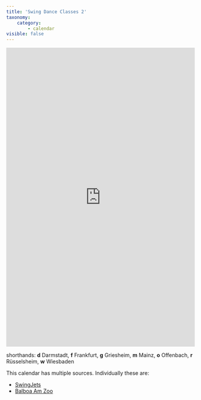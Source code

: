 ```yaml
---
title: 'Swing Dance Classes 2'
taxonomy:
    category:
        - calendar
visible: false
---
```


<iframe width="100%" height="800" src="https://calendar.google.com/calendar/embed?height=600&amp;wkst=2&amp;bgcolor=%23ffffff&amp;ctz=Europe%2FBerlin&amp;src=NjA0aTludjJicTJ1ajEzN2pwM2piMWFkbm9AZ3JvdXAuY2FsZW5kYXIuZ29vZ2xlLmNvbQ&amp;src=bTluYmRrZGNnNmlxajI2aWJyanBiZnJmNWdAZ3JvdXAuY2FsZW5kYXIuZ29vZ2xlLmNvbQ&amp;color=%23D50000&amp;color=%23616161&amp;title=%20RheinMain%20Swing%20Class%20Time&amp;showTz=0&amp;showCalendars=1&amp;showTabs=1&amp;showPrint=0&amp;showDate=1&amp;showNav=1&amp;showTitle=1&amp;hl=en" style="border-width:0" frameborder="0" allowfullscreen></iframe>

shorthands: **d** Darmstadt, **f** Frankfurt, **g** Griesheim, **m** Mainz, **o** Offenbach, **r** Rüsselsheim, **w** Wiesbaden

This calendar has multiple sources. Individually these are:
* [SwingJets](https://calendar.google.com/calendar/embed?src=m9nbdkdcg6iqj26ibrjpbfrf5g%40group.calendar.google.com&ctz=Europe%2FBerlin)
* [Balboa Am Zoo](https://calendar.google.com/calendar/embed?src=604i9nv2bq2uj137jp3jb1adno%40group.calendar.google.com&ctz=Europe%2FBerlin)